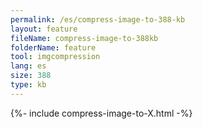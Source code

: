 ```yaml
---
permalink: /es/compress-image-to-388-kb
layout: feature
fileName: compress-image-to-388kb
folderName: feature
tool: imgcompression
lang: es
size: 388
type: kb
---
```


{%- include compress-image-to-X.html -%}
